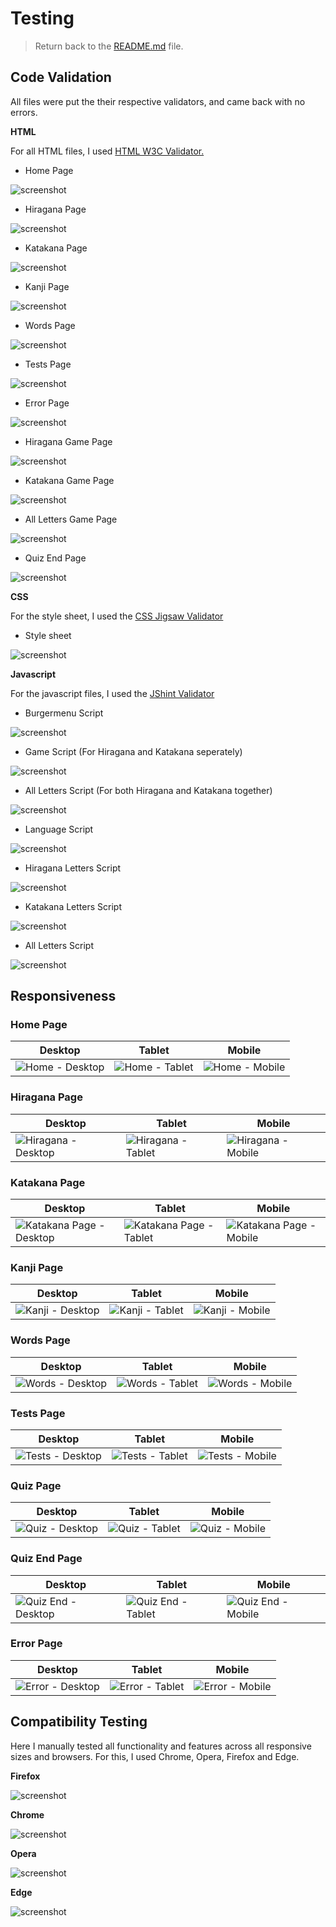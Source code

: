# Testing

> Return back to the [README.md](README.md) file.

## Code Validation

All files were put the their respective validators, and came back with no errors.

**HTML**

For all HTML files, I used [HTML W3C Validator.](https://validator.w3.org/)

- Home Page

![screenshot]()

- Hiragana Page

![screenshot]()

- Katakana Page

![screenshot]()

- Kanji Page

![screenshot]()

- Words Page

![screenshot]()

- Tests Page

![screenshot]()

- Error Page

![screenshot]()

- Hiragana Game Page

![screenshot]()

- Katakana Game Page

![screenshot]()

- All Letters Game Page

![screenshot]()

- Quiz End Page

![screenshot]()

**CSS**

For the style sheet, I used the [CSS Jigsaw Validator](https://jigsaw.w3.org/css-validator/)

- Style sheet

![screenshot]()

**Javascript**

For the javascript files, I used the [JShint Validator](https://jshint.com/)

- Burgermenu Script

![screenshot]()

- Game Script (For Hiragana and Katakana seperately)

![screenshot]()

- All Letters Script (For both Hiragana and Katakana together)

![screenshot]()

- Language Script

![screenshot]()

- Hiragana Letters Script

![screenshot]()

- Katakana Letters Script

![screenshot]()

- All Letters Script

![screenshot]()

## Responsiveness

### Home Page

| Desktop | Tablet | Mobile |
| --- | --- | --- |
| ![Home - Desktop](assets/documentation/homedesktop.png) | ![Home - Tablet](assets/documentation/hometablet.png) | ![Home - Mobile](assets/documentation/homemobile.png) |

### Hiragana Page

| Desktop | Tablet | Mobile |
| --- | --- | --- |
| ![Hiragana - Desktop](assets/documentation/hiraganadesktop.png) | ![Hiragana - Tablet](assets/documentation/hiraganatablet.png) | ![Hiragana - Mobile](assets/documentation/hiraganamobile.png) |

### Katakana Page 

| Desktop | Tablet | Mobile |
| --- | --- | --- |
| ![Katakana Page - Desktop](assets/documentation/katakanadesktop.png) |  ![Katakana Page - Tablet](assets/documentation/katakanatablet.png) | ![Katakana Page - Mobile](assets/documentation/katakanamobile.png) |

### Kanji Page

| Desktop | Tablet | Mobile |
| --- | --- | --- |
| ![Kanji - Desktop](assets/documentation/kanjidesktop.png) | ![Kanji - Tablet](assets/documentation/kanjitablet.png) | ![Kanji - Mobile](assets/documentation/kanjimobile.png) |

### Words Page

| Desktop | Tablet | Mobile |
| --- | --- | --- |
| ![Words - Desktop](assets/documentation/wordsdesktop.png) | ![Words - Tablet](assets/documentation/wordstablet.png) | ![Words - Mobile](assets/documentation/wordsmobile.png) |

### Tests Page

| Desktop | Tablet | Mobile |
| --- | --- | --- |
| ![Tests - Desktop](assets/documentation/testsdesktop.png) | ![Tests - Tablet](assets/documentation/teststablet.png) | ![Tests - Mobile](assets/documentation/testsmobile.png) |

### Quiz Page

| Desktop | Tablet | Mobile |
| --- | --- | --- |
| ![Quiz - Desktop](assets/documentation/quizdesktop.png) | ![Quiz - Tablet](assets/documentation/quiztablet.png) | ![Quiz - Mobile](assets/documentation/quizmobile.png) |

### Quiz End Page

| Desktop | Tablet | Mobile |
| --- | --- | --- |
| ![Quiz End - Desktop](assets/documentation/quizenddesktop.png) | ![Quiz End - Tablet](assets/documentation/quizendtablet.png) | ![Quiz End - Mobile](assets/documentation/quizendtablet.png) |

### Error Page

| Desktop | Tablet | Mobile |
| --- | --- | --- |
| ![Error - Desktop](assets/documentation/errordeskop.png) | ![Error - Tablet](assets/documentation/errortablet.png) | ![Error - Mobile](assets/documentation/errormobile.png) |


## Compatibility Testing

Here I manually tested all functionality and features across all responsive sizes and browsers. For this, I used Chrome, Opera, Firefox and Edge.

**Firefox**

![screenshot](assets/documentation/firefoxtest.png)

**Chrome**

![screenshot](assets/documentation/chrometest.png)

**Opera**

![screenshot](assets/documentation/operatest.png)

**Edge** 

![screenshot](assets/documentation/edgetest.png)
